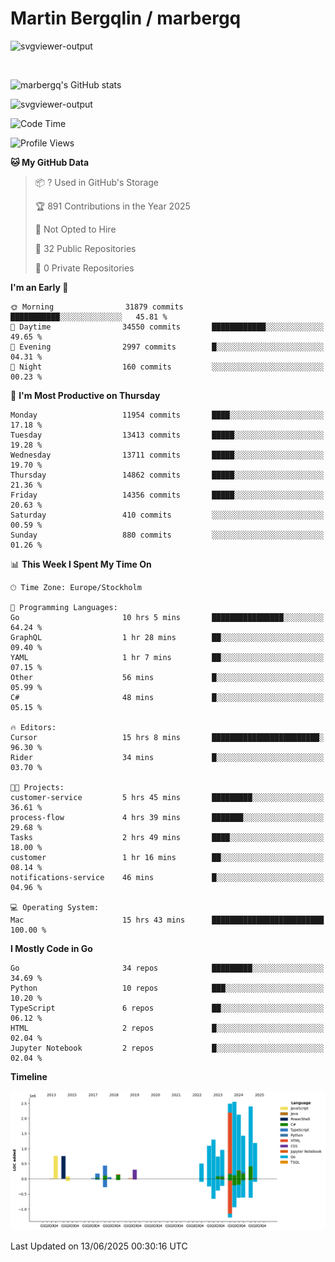 # Martin Bergqlin / marbergq

![svgviewer-output](https://user-images.githubusercontent.com/2405410/206014777-22d41ecb-c24f-421d-b7d9-bba2cb5bb0de.svg)

<br>

<!--- [![Martin's Week](https://github-readme-stats.vercel.app/api/wakatime?username=marbergq&theme=dark)](https://github.com/anuraghazra/github-readme-stats) -->

![marbergq's GitHub stats](https://github-readme-stats.vercel.app/api?username=marbergq&count_private=true&show_icons=true)

![svgviewer-output](https://wakatime.com/badge/user/3f0a2069-6683-4e19-9a4a-7d21ea815067.svg)

<!--START_SECTION:waka-->
![Code Time](http://img.shields.io/badge/Code%20Time-5%2C154%20hrs%2023%20mins-blue)

![Profile Views](http://img.shields.io/badge/Profile%20Views-0-blue)

**🐱 My GitHub Data** 

> 📦 ? Used in GitHub's Storage 
 > 
> 🏆 891 Contributions in the Year 2025
 > 
> 🚫 Not Opted to Hire
 > 
> 📜 32 Public Repositories 
 > 
> 🔑 0 Private Repositories 
 > 
**I'm an Early 🐤** 

```text
🌞 Morning                31879 commits       ███████████░░░░░░░░░░░░░░   45.81 % 
🌆 Daytime                34550 commits       ████████████░░░░░░░░░░░░░   49.65 % 
🌃 Evening                2997 commits        █░░░░░░░░░░░░░░░░░░░░░░░░   04.31 % 
🌙 Night                  160 commits         ░░░░░░░░░░░░░░░░░░░░░░░░░   00.23 % 
```
📅 **I'm Most Productive on Thursday** 

```text
Monday                   11954 commits       ████░░░░░░░░░░░░░░░░░░░░░   17.18 % 
Tuesday                  13413 commits       █████░░░░░░░░░░░░░░░░░░░░   19.28 % 
Wednesday                13711 commits       █████░░░░░░░░░░░░░░░░░░░░   19.70 % 
Thursday                 14862 commits       █████░░░░░░░░░░░░░░░░░░░░   21.36 % 
Friday                   14356 commits       █████░░░░░░░░░░░░░░░░░░░░   20.63 % 
Saturday                 410 commits         ░░░░░░░░░░░░░░░░░░░░░░░░░   00.59 % 
Sunday                   880 commits         ░░░░░░░░░░░░░░░░░░░░░░░░░   01.26 % 
```


📊 **This Week I Spent My Time On** 

```text
🕑︎ Time Zone: Europe/Stockholm

💬 Programming Languages: 
Go                       10 hrs 5 mins       ████████████████░░░░░░░░░   64.24 % 
GraphQL                  1 hr 28 mins        ██░░░░░░░░░░░░░░░░░░░░░░░   09.40 % 
YAML                     1 hr 7 mins         ██░░░░░░░░░░░░░░░░░░░░░░░   07.15 % 
Other                    56 mins             █░░░░░░░░░░░░░░░░░░░░░░░░   05.99 % 
C#                       48 mins             █░░░░░░░░░░░░░░░░░░░░░░░░   05.15 % 

🔥 Editors: 
Cursor                   15 hrs 8 mins       ████████████████████████░   96.30 % 
Rider                    34 mins             █░░░░░░░░░░░░░░░░░░░░░░░░   03.70 % 

🐱‍💻 Projects: 
customer-service         5 hrs 45 mins       █████████░░░░░░░░░░░░░░░░   36.61 % 
process-flow             4 hrs 39 mins       ███████░░░░░░░░░░░░░░░░░░   29.68 % 
Tasks                    2 hrs 49 mins       ████░░░░░░░░░░░░░░░░░░░░░   18.00 % 
customer                 1 hr 16 mins        ██░░░░░░░░░░░░░░░░░░░░░░░   08.14 % 
notifications-service    46 mins             █░░░░░░░░░░░░░░░░░░░░░░░░   04.96 % 

💻 Operating System: 
Mac                      15 hrs 43 mins      █████████████████████████   100.00 % 
```

**I Mostly Code in Go** 

```text
Go                       34 repos            █████████░░░░░░░░░░░░░░░░   34.69 % 
Python                   10 repos            ███░░░░░░░░░░░░░░░░░░░░░░   10.20 % 
TypeScript               6 repos             ██░░░░░░░░░░░░░░░░░░░░░░░   06.12 % 
HTML                     2 repos             █░░░░░░░░░░░░░░░░░░░░░░░░   02.04 % 
Jupyter Notebook         2 repos             █░░░░░░░░░░░░░░░░░░░░░░░░   02.04 % 
```



**Timeline**

![Lines of Code chart](https://raw.githubusercontent.com/marbergq/marbergq/main/assets/bar_graph.png)


 Last Updated on 13/06/2025 00:30:16 UTC
<!--END_SECTION:waka-->
